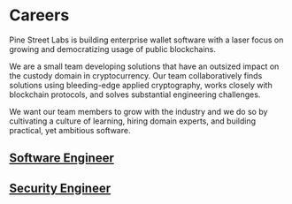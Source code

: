 # Careers

Pine Street Labs is building enterprise wallet software with a laser focus on growing and democratizing usage of public blockchains.

We are a small team developing solutions that have an outsized impact on the custody domain in cryptocurrency. Our team collaboratively finds solutions using bleeding-edge applied cryptography, works closely with blockchain protocols, and solves substantial engineering challenges.

We want our team members to grow with the industry and we do so by cultivating a culture of learning, hiring domain experts, and building practical, yet ambitious software.

## [Software Engineer](./src/software_engineer.md)
## [Security Engineer](./src/security_engineer.md)
